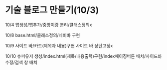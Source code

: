 # 기술 블로그 만들기(10/3)

10/4  앱생성/앱추가/중앙이랑 분리/클래스정의x

10/8  base.html/클래스정의/네비바  구현

10/9 사이드 바/카드(제목과 내용)구현 사이드 바 상단고정x

10/10 슈퍼유저 생성/index.html(제목/내용출력)구현/index페이징버튼 배치/사이드바 수정/검색 창 배치
